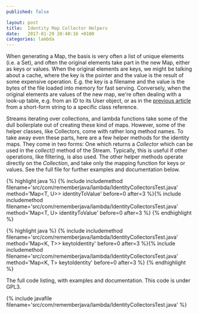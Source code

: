 ```yaml
---
published: false

layout: post
title:  Identity Map Collector Helpers
date:   2017-01-29 20:40:16 +0100
categories: lambda
---
```


When generating a Map, the basis is very often a list of unique elements (i.e. a Set), and often the original elements take part in the new Map, either as keys or values. When the original elements are keys, we might be talking about a cache, where the key is the pointer and the value is the result of some expensive operation. E.g. the key is a filename and the value is the bytes of the file loaded into memory for fast serving. Conversely, when the original elements are values of the new map, we're often dealing with a look-up table, e.g. from an ID to its User object, or as in the [previous article][previous] from a short-form string to a specific class reference.

Streams iterating over collections, and lambda functions take some of the dull boilerplate out of creating these kind of maps. However, some of the helper classes, like Collectors, come with rather long method names. To take away even these parts, here are a few helper methods for the identity maps. They come in two forms: One which returns a *Collector* which can be used in the *collect()* method of the Stream. Typically, this is useful if other operations, like filtering, is also used. The other helper methods operate directly on the *Collection*, and take only the mapping function for keys or values. See the full file for further examples and documentation below.

{% highlight java %}
{% include includemethod filename='src/com/rememberjava/lambda/IdentityCollectorsTest.java' method='Map<T, U>> identityToValue' before=0  after=3 %}{% include includemethod filename='src/com/rememberjava/lambda/IdentityCollectorsTest.java' method='Map<T, U> identityToValue' before=0  after=3 %}
{% endhighlight %}


{% highlight java %}
{% include includemethod filename='src/com/rememberjava/lambda/IdentityCollectorsTest.java' method='Map<K, T>> keytoIdentity' before=0  after=3 %}{% include includemethod filename='src/com/rememberjava/lambda/IdentityCollectorsTest.java' method='Map<K, T> keytoIdentity' before=0  after=3 %}
{% endhighlight %}

The full code listing, with examples and documentation. This code is under GPL3.

{% include javafile filename='src/com/rememberjava/lambda/IdentityCollectorsTest.java' %}


[previous]: /2017/01/27/reflective_construction.html
